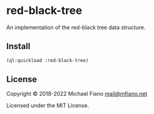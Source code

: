 # red-black-tree

An implementation of the red-black tree data structure.

## Install

```lisp
(ql:quickload :red-black-tree)
```

## License

Copyright © 2018-2022 Michael Fiano <mail@mfiano.net>

Licensed under the MIT License.
